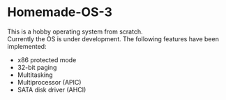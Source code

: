 # Homemade-OS-3
This is a hobby operating system from scratch.<br>
Currently the OS is under development. The following features have been implemented:<br>
<ul>
<li>x86 protected mode</li>
<li>32-bit paging</li>
<li>Multitasking</li>
<li>Multiprocessor (APIC)</li>
<li>SATA disk driver (AHCI)</li>
</ul>
